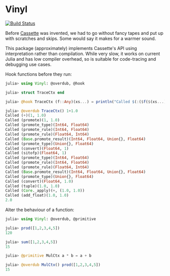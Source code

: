 # Vinyl

[![Build Status](https://travis-ci.org/MikeInnes/Vinyl.jl.svg?branch=master)](https://travis-ci.org/MikeInnes/Vinyl.jl)

Before [Cassette](https://github.com/jrevels/Cassette.jl/) was invented, we had to go without fancy tapes and put up with scratches and skips. Some would say it makes for a warmer sound.

This package (approximately) implements Cassette's API using interpretation rather than compilation. While very slow, it works on current Julia and has low compiler overhead, so is suitable for code-tracing and debugging use cases.

Hook functions before they run:

```julia
julia> using Vinyl: @overdub, @hook

julia> struct TraceCtx end

julia> @hook TraceCtx (f::Any)(xs...) = println("Called $(:($f($(xs...))))")

julia> @overdub TraceCtx() 1+1.0
Called (+)(1, 1.0)
Called (promote)(1, 1.0)
Called (promote_type)(Int64, Float64)
Called (promote_rule)(Int64, Float64)
Called (promote_rule)(Float64, Int64)
Called (Base.promote_result)(Int64, Float64, Union{}, Float64)
Called (promote_type)(Union{}, Float64)
Called (convert)(Float64, 1)
Called (sitofp)(Float64, 1)
Called (promote_type)(Int64, Float64)
Called (promote_rule)(Int64, Float64)
Called (promote_rule)(Float64, Int64)
Called (Base.promote_result)(Int64, Float64, Union{}, Float64)
Called (promote_type)(Union{}, Float64)
Called (convert)(Float64, 1.0)
Called (tuple)(1.0, 1.0)
Called (Core._apply)(+, (1.0, 1.0))
Called (add_float)(1.0, 1.0)
2.0
```

Alter the behaviour of a function:

```julia
julia> using Vinyl: @overdub, @primitive

julia> prod([1,2,3,4,5])
120

julia> sum([1,2,3,4,5])
15

julia> @primitive MulCtx a * b = a + b

julia> @overdub MulCtx() prod([1,2,3,4,5])
15
```

